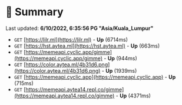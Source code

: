 # 📖 Summary
Last updated: **6/10/2022, 6:35:56 PG "Asia/Kuala_Lumpur"**

- `GET` [https://lilr.ml](https://lilr.ml) - **Up** (6714ms)
- `GET` [https://hst.aytea.ml](https://hst.aytea.ml) - **Up** (663ms)
- `GET` [https://memeapi.cyclic.app/gimme](https://memeapi.cyclic.app/gimme) - **Up** (944ms)
- `GET` [https://color.aytea.ml/4b31d6.png](https://color.aytea.ml/4b31d6.png) - **Up** (1939ms)
- `GET` [https://memeapi.cyclic.app](https://memeapi.cyclic.app) - **Up** (715ms)
- `GET` [https://memeapi.aytea14.repl.co/gimme](https://memeapi.aytea14.repl.co/gimme) - **Up** (4371ms)
